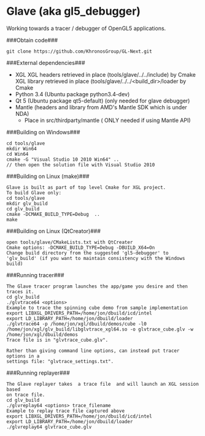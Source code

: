 Glave (aka gl5_debugger)
============

Working towards a tracer / debugger of OpenGL5 applications.

###Obtain code###
```
git clone https://github.com/KhronosGroup/GL-Next.git
```

###External dependencies###
* XGL
  XGL headers retrieved in place (tools/glave/../../include) by Cmake
  XGL library retrieved in place (tools/glave/../../<build_dir>/loader by Cmake
* Python 3.4  (Ubuntu package python3.4-dev)
* Qt 5        (Ubuntu package qt5-default) (only needed for glave debugger)
* Mantle (headers and library from AMD's Mantle SDK which is under NDA)
  * Place in src/thirdparty/mantle ( ONLY needed if using Mantle API)

###Building on Windows###
```
cd tools/glave
mkdir Win64
cd Win64
cmake -G "Visual Studio 10 2010 Win64" ..
// then open the solution file with Visual Studio 2010
```

###Building on Linux (make)###
```
Glave is built as part of top level Cmake for XGL project.
To build Glave only:
cd tools/glave
mkdir glv_build
cd glv_build
cmake -DCMAKE_BUILD_TYPE=Debug  ..
make
```

###Building on Linux (QtCreator)###
```
open tools/glave/CMakeLists.txt with QtCreater
Cmake options: -DCMAKE_BUILD_TYPE=Debug -DBUILD_X64=On
Change build directory from the suggested 'gl5-debugger' to 'glv_build' (if you want to maintain consistency with the Windows build)
```

###Running tracer###
```
The Glave tracer program launches the app/game you desire and then traces it.
cd glv_build
./glvtrace64 <options>
Example to trace the spinning cube demo from sample implementation
export LIBXGL_DRIVERS_PATH=/home/jon/dbuild/icd/intel
export LD_LIBRARY_PATH=/home/jon/dbuild/loader
./glvtrace64 -p /home/jon/xgl/dbuild/demos/cube -l0 /home/jon/xgl/glv_build/libglvtrace_xgl64.so -o glvtrace_cube.glv -w /home/jon/xgl/dbuild/demos
Trace file is in "glvtrace_cube.glv".

Rather than giving command line options, can instead put tracer options in a
settings file: "glvtrace_settings.txt".
```

###Running replayer###
```
The Glave replayer takes  a trace file  and will launch an XGL session based
on trace file.
cd glv_build
./glvreplay64 <options> trace_filename
Example to replay trace file captured above
export LIBXGL_DRIVERS_PATH=/home/jon/dbuild/icd/intel
export LD_LIBRARY_PATH=/home/jon/dbuild/loader
./glvreplay64 glvtrace_cube.glv
```